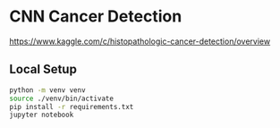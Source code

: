 # CNN Cancer Detection

https://www.kaggle.com/c/histopathologic-cancer-detection/overview

## Local Setup

```sh
python -m venv venv
source ./venv/bin/activate
pip install -r requirements.txt
jupyter notebook
```
